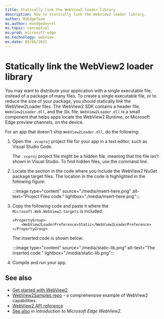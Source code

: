 ```yaml
---
title: Statically link the WebView2 loader library
description: How to statically link the WebView2 loader library.
author: MSEdgeTeam
ms.author: msedgedevrel
ms.topic: conceptual
ms.prod: microsoft-edge
ms.technology: webview
ms.date: 05/06/2021
---
```

# Statically link the WebView2 loader library

You may want to distribute your application with a single executable file, instead of a package of many files.  To create a single executable file, or to reduce the size of your package, you should statically link the WebView2Loader files.  The WebView2 SDK contains a header file, `WebView2Loader.dll`, and the `IDL` file. `WebView2Loader.dll` is a small component that helps apps locate the WebView2 Runtime, or Microsoft Edge preview channels, on the device.

For an app that doesn't ship `WebView2Loader.dll`, do the following:

1. Open the `.vcxproj` project file for your app in a text editor, such as Visual Studio Code.

   The `.vcproj` project file might be a hidden file, meaning that the file isn't shown in Visual Studio.  To find hidden files, use the command line.

1. Locate the section in the code where you include the WebView2 NuGet package target files.  The location in the code is highlighted in the following figure:

   :::image type="content" source="./media/insert-here.png" alt-text="Project Files code." lightbox="./media/insert-here.png":::

1. Copy the following code and paste it where the `Microsoft.Web.WebView2.targets` is included:

   ```xaml
   <PropertyGroup>
       <WebView2LoaderPreference>Static</WebView2LoaderPreference>
   </PropertyGroup>
   ```

   The inserted code is shown below:

   :::image type="content" source="./media/static-lib.png" alt-text="The inserted code." lightbox="./media/static-lib.png":::

1. Compile and run your app.


<!-- ====================================================================== -->
## See also

* [Get started with WebView2](../get-started/get-started.md)
* [WebView2Samples repo](https://github.com/MicrosoftEdge/WebView2Samples) - a comprehensive example of WebView2 capabilities.
* [WebView2 API reference](../webview2-api-reference.md)
* [See also](../index.md#see-also) in _Introduction to Microsoft Edge WebView2_.

